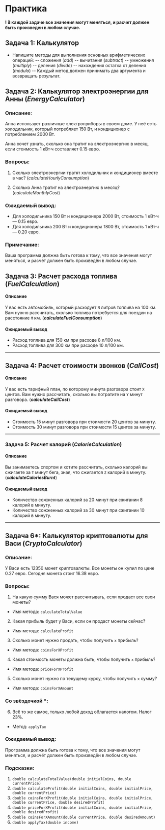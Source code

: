 # Практика

**! В каждой задаче все значения могут меняться, и расчет должен быть произведен в любом случае.**

## Задача 1: Калькулятор
- Напишите методы для выполнения основных арифметических операций:
  -- сложения (_add_)
  -- вычитания (_subtract_)
  -- умножения (_multiply_)
  -- деления (_divide_)
  -- нахождения остатка от деления (_modulo_)
  -- Каждый метод должен принимать два аргумента и возвращать результат.

## Задача 2: Калькулятор электроэнергии для Анны (**_EnergyCalculator_**)

### Описание:

Анна использует различные электроприборы в своем доме. У неё есть холодильник, который потребляет 150 Вт, и кондиционер
с потреблением 2000 Вт.

Анна хочет узнать, сколько она тратит на электроэнергию в месяц, если стоимость 1 кВт·ч составляет 0.15 евро.

### Вопросы:

1. Сколько электроэнергии тратят холодильник и кондиционер вместе в час? (_calculateHourlyConsumption_)

2. Сколько Анна тратит на электроэнергию в месяц? (_calculateMonthlyCost_)

### Ожидаемый вывод:

- Для холодильника 150 Вт и кондиционера 2000 Вт, стоимость 1 кВт·ч — 0.15 евро.
- Для холодильника 200 Вт и кондиционера 1800 Вт, стоимость 1 кВт·ч — 0.20 евро.

### Примечание:

Ваша программа должна быть готова к тому, что все значения могут меняться, и расчёт должен быть произведён в любом
случае.

## Задача 3: Расчет расхода топлива (**_FuelCalculation_**)

#### Описание

У вас есть автомобиль, который расходует `N` литров топлива на 100 км. Вам нужно рассчитать, сколько топлива потребуется
для поездки на расстояние `M` км. (**_calculateFuelConsumption_**)

#### Ожидаемый вывод

- Расход топлива для 150 км при расходе 8 л/100 км.
- Расход топлива для 300 км при расходе 10 л/100 км.

---

## Задача 4: Расчет стоимости звонков (**_CallCost_**)

#### Описание

У вас есть тарифный план, по которому минута разговора стоит `X` центов. Вам нужно рассчитать, сколько вы потратите
на `Y` минут разговора. (**_calculateCallCost_**)

#### Ожидаемый вывод

- Стоимость 15 минут разговора при стоимости 20 центов за минуту.
- Стоимость 30 минут разговора при стоимости 15 центов за минуту.

---

### Задача 5: Расчет калорий (**_CalorieCalculation_**)

#### Описание

Вы занимаетесь спортом и хотите рассчитать, сколько калорий вы сжигаете за `T` минут бега, зная, что сжигается `Z`
калорий в минуту. (_**calculateCaloriesBurnt**_)

#### Ожидаемый вывод

- Количество сожженных калорий за 20 минут при сжигании 8 калорий в минуту.
- Количество сожженных калорий за 30 минут при сжигании 10 калорий в минуту.

---

## Задача 6*: Калькулятор криптовалюты для Васи (**_CryptoCalculator_**)

### Описание:

У Васи есть 12350 монет криптовалюты. Все монеты он купил по цене 0.27 евро. Сегодня монета стоит 16.38 евро.

### Вопросы:

1. На какую сумму Вася может рассчитывать, если продаст все свои монеты?

- Имя метода: `calculateTotalValue`

2. Какая прибыль будет у Васи, если он продаст монеты сейчас?

- Имя метода: `calculateProfit`

3. Сколько монет нужно продать, чтобы получить `x` прибыль?

- Имя метода: `coinsForXProfit`

4. Какая стоимость монеты должна быть, чтобы получить `x` прибыль?

- Имя метода: `priceForXProfit`

5. Сколько монет нужно по текущему курсу, чтобы получить `x` сумму?

- Имя метода: `coinsForXAmount`

### Cо звёздочкой *:

6. Всё то же самое, только любой доход облагается налогом. Налог 23%.

- Метод: `applyTax`

### Ожидаемый вывод:

Программа должна быть готова к тому, что все значения могут меняться, и расчёт должен быть произведён в любом случае.

### Подсказки:

1. `double calculateTotalValue(double initialCoins, double currentPrice)`
2. `double calculateProfit(double initialCoins, double initialPrice, double currentPrice)`
3. `double coinsForXProfit(double initialCoins, double initialPrice, double currentPrice, double desiredProfit)`
4. `double priceForXProfit(double initialCoins, double initialPrice, double desiredProfit)`
5. `double coinsForXAmount(double currentPrice, double desiredAmount)`
6. `double applyTax(double income)`

